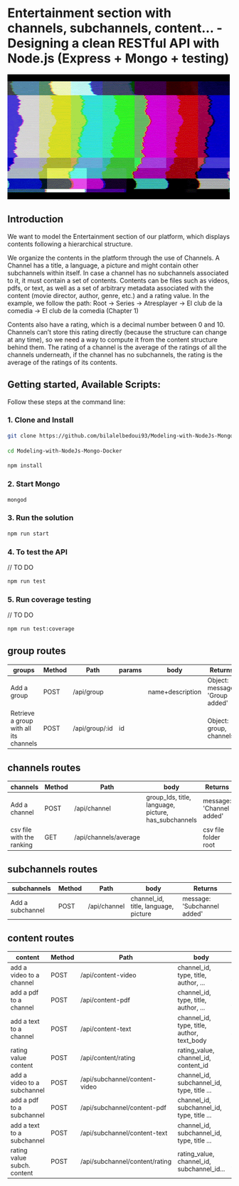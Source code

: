 # Entertainment section with channels, subchannels, content... - Designing a clean RESTful API with Node.js (Express + Mongo + testing)

![Joke](images/tv.gif)


## Introduction

We want to model the Entertainment section of our platform, which displays contents following a hierarchical structure.

We organize the contents in the platform through the use of Channels. A Channel has a title, a language, a picture and might contain other subchannels within itself. In case a
channel has no subchannels associated to it, it must contain a set of contents. Contents can be files such as videos, pdfs, or text, as well as a set of arbitrary metadata
associated with the content (movie director, author, genre, etc.) and a rating value.
In the example, we follow the path:
Root → Series → Atresplayer → El club de la comedia → El club de la comedia (Chapter 1)

Contents also have a rating, which is a decimal number between 0 and 10. Channels can’t store this rating directly (because the structure can change at any time), so we
need a way to compute it from the content structure behind them. The rating of a channel is the average of the ratings of all the channels underneath, if the channel has
no subchannels, the rating is the average of the ratings of its contents.

## Getting started, Available Scripts:

Follow these steps at the command line:

### 1. Clone and Install 

```bash
git clone https://github.com/bilalelbedoui93/Modeling-with-NodeJs-Mongo-Docker

cd Modeling-with-NodeJs-Mongo-Docker

npm install
```

### 2. Start Mongo

```bash
mongod
```

### 3. Run the solution
```bash
npm run start
```
### 4. To test the API

// TO DO

```bash
npm run test
```

### 5. Run coverage testing

// TO DO
```bash
npm run test:coverage
```

## group routes

|groups                                |Method|Path          |params|body            |Returns                       |
|--------------------------------------|------|--------------|------|----------------|------------------------------|
|Add a group                           |POST  |/api/group    |      |name+description|Object: message: 'Group added'|
|Retrieve a group with all its channels|POST  |/api/group/:id|id    |                |Object: group, channels       |


## channels routes

|channels                 |Method|Path                 |body                                                |Returns                 |
|-------------------------|------|---------------------|----------------------------------------------------|------------------------|
|Add a channel            |POST  |/api/channel         |group_Ids, title, language, picture, has_subchannels|message: 'Channel added'|
|csv file with the ranking|GET   |/api/channels/average|                                                    |csv file folder root    |

## subchannels routes

|subchannels              |Method|Path        |body                                | Returns                    |
|-------------------------|------|------------|------------------------------------|----------------------------|
|Add a subchannel         |POST  |/api/channel|channel_id, title, language, picture| message: 'Subchannel added'|

## content routes

|content                    |Method|Path                          |body                                      |Returns                        |
|---------------------------|------|------------------------------|------------------------------------------|-------------------------------|
|add a video to a channel   |POST  |/api/content-video            |channel_id, type, title, author, ...      |message:'content_video added'  |
|add a pdf to a channel     |POST  |/api/content-pdf              |channel_id, type, title, author, ...      |message:'content_pdf added'    |
|add a text to a channel    |POST  |/api/content-text             |channel_id, type, title, author, text_body|message:'content_text added'   |
|rating value content       |POST  |/api/content/rating           |rating_value, channel_id, content_id      |message:'rating value added...'|
|add a video to a subchannel|POST  |/api/subchannel/content-video |channel_id, subchannel_id, type, title ...|message:'... to subchannel'    |
|add a pdf to a subchannel  |POST  |/api/subchannel/content-pdf   |channel_id, subchannel_id, type, title ...|message:'... to subchannel'    |
|add a text to a subchannel |POST  |/api/subchannel/content-text  |channel_id, subchannel_id, type, title ...|message:'... to subchannel'    |
|rating value subch. content|POST  |/api/subchannel/content/rating|rating_value, channel_id, subchannel_id...|message:'rating value added...'|

